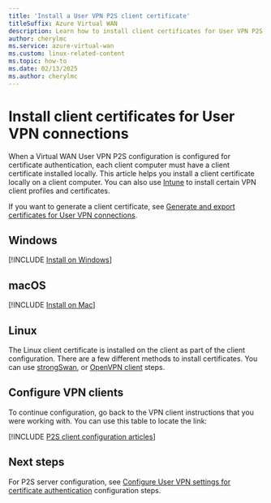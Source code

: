 ```yaml
---
title: 'Install a User VPN P2S client certificate'
titleSuffix: Azure Virtual WAN
description: Learn how to install client certificates for User VPN P2S certificate authentication - Windows, Mac, Linux.
author: cherylmc
ms.service: azure-virtual-wan
ms.custom: linux-related-content
ms.topic: how-to
ms.date: 02/13/2025
ms.author: cherylmc
---
```

# Install client certificates for User VPN connections

When a Virtual WAN User VPN P2S configuration is configured for certificate authentication, each client computer must have a client certificate installed locally. This article helps you install a client certificate locally on a client computer. You can also use [Intune](/mem/intune/configuration/vpn-settings-configure) to install certain VPN client profiles and certificates.

If you want to generate a client certificate, see [Generate and export certificates for User VPN connections](certificates-point-to-site.md).

## <a name="installwin"></a>Windows

[!INCLUDE [Install on Windows](../../includes/vpn-gateway-certificates-install-client-cert-include.md)]

## <a name="installmac"></a>macOS

[!INCLUDE [Install on Mac](../../includes/vpn-gateway-certificates-install-mac-client-cert-include.md)]

## <a name="installlinux"></a>Linux

The Linux client certificate is installed on the client as part of the client configuration. There are a few different methods to install certificates. You can use [strongSwan](point-to-site-vpn-client-certificate-ike-linux.md), or [OpenVPN client](point-to-site-vpn-client-certificate-openvpn-linux.md) steps.

## <a name="vpn-clients"></a>Configure VPN clients

To continue configuration, go back to the VPN client instructions that you were working with. You can use this table to locate the link:

[!INCLUDE [P2S client configuration articles](../../includes/virtual-wan-vpn-client-install-articles.md)]

## Next steps

For P2S server configuration, see [Configure User VPN settings for certificate authentication](virtual-wan-point-to-site-portal.md#p2sconfig) configuration steps.
